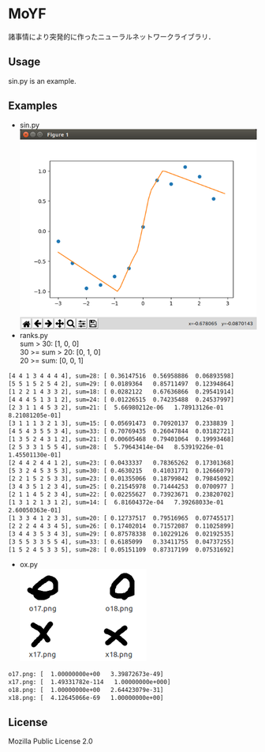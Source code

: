 # MoYF
諸事情により突発的に作ったニューラルネットワークライブラリ．
## Usage
sin.py is an example.
## Examples
* sin.py  
![sin.py](imgs/sin.png)
* ranks.py  
sum > 30:       [1, 0, 0]  
30 >= sum > 20: [0, 1, 0]  
20 >= sum:      [0, 0, 1]  

```
[4 4 1 3 4 4 4 4], sum=28: [ 0.36147516  0.56958886  0.06893598]
[5 5 1 5 2 5 4 2], sum=29: [ 0.0189364   0.85711497  0.12394864]
[1 2 2 1 4 3 3 2], sum=18: [ 0.0282122   0.67636866  0.29541914]
[4 4 4 5 1 3 1 2], sum=24: [ 0.01226515  0.74235488  0.24537997]
[2 3 1 1 4 5 3 2], sum=21: [  5.66980212e-06   1.78913126e-01   8.21081205e-01]
[3 1 1 1 3 2 1 3], sum=15: [ 0.05691473  0.70920137  0.2338839 ]
[4 5 4 3 5 5 3 4], sum=33: [ 0.70769435  0.26047844  0.03182721]
[1 3 5 2 4 3 1 2], sum=21: [ 0.00605468  0.79401064  0.19993468]
[2 5 3 3 1 5 5 4], sum=28: [  5.79643414e-04   8.53919226e-01   1.45501130e-01]
[2 4 4 2 4 4 1 2], sum=23: [ 0.0433337   0.78365262  0.17301368]
[5 3 2 4 5 3 5 3], sum=30: [ 0.4630215   0.41031771  0.12666079]
[2 2 1 5 2 5 3 3], sum=23: [ 0.01355066  0.18799842  0.79845092]
[3 4 3 5 1 2 3 4], sum=25: [ 0.21545978  0.71444253  0.0700977 ]
[2 1 1 4 5 2 3 4], sum=22: [ 0.02255627  0.73923671  0.23820702]
[1 3 1 2 1 3 1 2], sum=14: [  6.81604372e-04   7.39268033e-01   2.60050363e-01]
[1 3 3 4 1 2 3 3], sum=20: [ 0.12737517  0.79516965  0.07745517]
[2 2 2 4 4 3 4 5], sum=26: [ 0.17402014  0.71572087  0.11025899]
[3 4 4 3 5 3 4 3], sum=29: [ 0.87578338  0.10229126  0.02192535]
[3 5 5 3 3 5 5 4], sum=33: [ 0.6185099   0.33411755  0.04737255]
[1 5 2 4 5 3 3 5], sum=28: [ 0.05151109  0.87317199  0.07531692]
```

* ox.py  
![ox.png](imgs/ox.png)  

```
o17.png: [  1.00000000e+00   3.39872673e-49]
x17.png: [  1.49331782e-114   1.00000000e+000]
o18.png: [  1.00000000e+00   2.64423079e-31]
x18.png: [  4.12645066e-69   1.00000000e+00]
```

## License
Mozilla Public License 2.0
